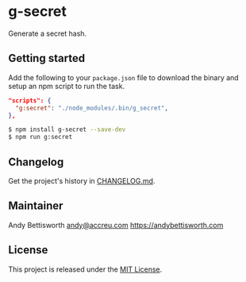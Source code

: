 # g-secret

Generate a secret hash.

## Getting started

Add the following to your `package.json` file to download the binary and
setup an npm script to run the task.

```json
"scripts": {
  "g:secret": "./node_modules/.bin/g_secret",
},
```

```bash
$ npm install g-secret --save-dev
$ npm run g:secret
```

## Changelog

Get the project's history in [CHANGELOG.md](CHANGELOG.md).

## Maintainer

Andy Bettisworth <andy@accreu.com> https://andybettisworth.com

## License

This project is released under the [MIT License](LICENSE.txt).
